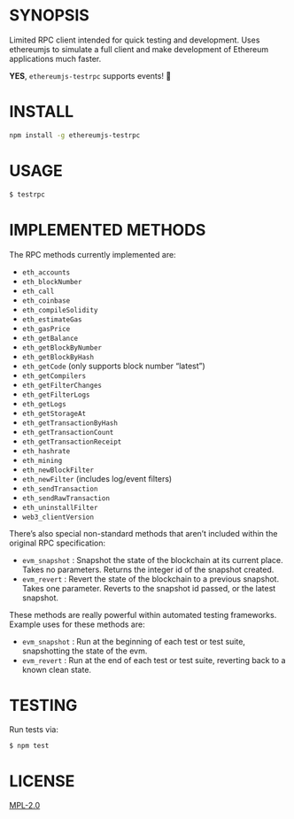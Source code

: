 # SYNOPSIS

Limited RPC client intended for quick testing and development. Uses ethereumjs to simulate a full client and make development of Ethereum applications much faster.

 **YES**, `ethereumjs-testrpc` supports events! :tada:


# INSTALL

```Bash
npm install -g ethereumjs-testrpc
```

# USAGE

```Bash
$ testrpc
```

# IMPLEMENTED METHODS

The RPC methods currently implemented are:


* `eth_accounts`
* `eth_blockNumber`
* `eth_call`
* `eth_coinbase`
* `eth_compileSolidity`
* `eth_estimateGas`
* `eth_gasPrice`
* `eth_getBalance`
* `eth_getBlockByNumber`
* `eth_getBlockByHash`
* `eth_getCode` (only supports block number “latest”)
* `eth_getCompilers`
* `eth_getFilterChanges`
* `eth_getFilterLogs`
* `eth_getLogs`
* `eth_getStorageAt`
* `eth_getTransactionByHash`
* `eth_getTransactionCount`
* `eth_getTransactionReceipt`
* `eth_hashrate`
* `eth_mining`
* `eth_newBlockFilter`
* `eth_newFilter` (includes log/event filters)
* `eth_sendTransaction`
* `eth_sendRawTransaction`
* `eth_uninstallFilter`
* `web3_clientVersion`

There’s also special non-standard methods that aren’t included within the original RPC specification:

* `evm_snapshot` : Snapshot the state of the blockchain at its current place. Takes no parameters. Returns the integer id of the snapshot created.
* `evm_revert` : Revert the state of the blockchain to a previous snapshot. Takes one parameter. Reverts to the snapshot id passed, or the latest snapshot.

These methods are really powerful within automated testing frameworks. Example uses for these methods are:

* `evm_snapshot` : Run at the beginning of each test or test suite, snapshotting the state of the evm.
* `evm_revert` : Run at the end of each test or test suite, reverting back to a known clean state.

# TESTING

Run tests via:

```
$ npm test
```

# LICENSE
[MPL-2.0](https://tldrlegal.com/license/mozilla-public-license-2.0-(mpl-2))
